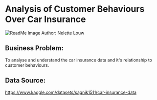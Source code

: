 # **Analysis of Customer Behaviours Over Car Insurance**
![ReadMe Image](https://github.com/nelettelouw/Prediction-of-Product-Sales/blob/main/ReadMe%20Image.PNG)
Author: Nelette Louw
## **Business Problem:**
To analyse and understand the car insurance data and it's relationship to customer behaviours.

## **Data Source:**
https://www.kaggle.com/datasets/sagnik1511/car-insurance-data

